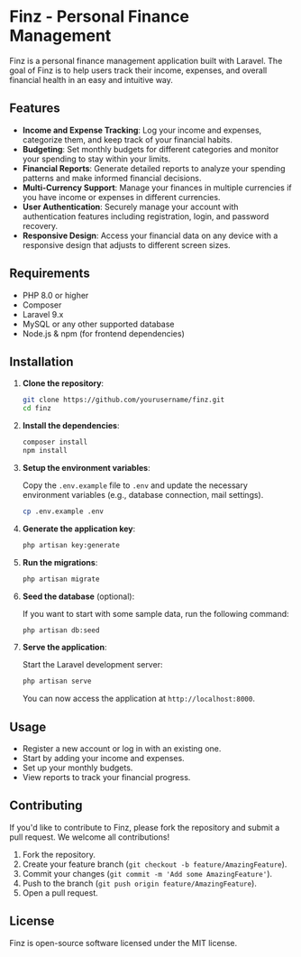 # Finz - Personal Finance Management

Finz is a personal finance management application built with Laravel. The goal of Finz is to help users track their income, expenses, and overall financial health in an easy and intuitive way.

## Features

- **Income and Expense Tracking**: Log your income and expenses, categorize them, and keep track of your financial habits.
- **Budgeting**: Set monthly budgets for different categories and monitor your spending to stay within your limits.
- **Financial Reports**: Generate detailed reports to analyze your spending patterns and make informed financial decisions.
- **Multi-Currency Support**: Manage your finances in multiple currencies if you have income or expenses in different currencies.
- **User Authentication**: Securely manage your account with authentication features including registration, login, and password recovery.
- **Responsive Design**: Access your financial data on any device with a responsive design that adjusts to different screen sizes.

## Requirements

- PHP 8.0 or higher
- Composer
- Laravel 9.x
- MySQL or any other supported database
- Node.js & npm (for frontend dependencies)

## Installation

1. **Clone the repository**:

   ```bash
   git clone https://github.com/yourusername/finz.git
   cd finz
   ```

2. **Install the dependencies**:

   ```bash
   composer install
   npm install
   ```

3. **Setup the environment variables**:

   Copy the `.env.example` file to `.env` and update the necessary environment variables (e.g., database connection, mail settings).

   ```bash
   cp .env.example .env
   ```

4. **Generate the application key**:

   ```bash
   php artisan key:generate
   ```

5. **Run the migrations**:

   ```bash
   php artisan migrate
   ```

6. **Seed the database** (optional):

   If you want to start with some sample data, run the following command:

   ```bash
   php artisan db:seed
   ```

7. **Serve the application**:

   Start the Laravel development server:

   ```bash
   php artisan serve
   ```

   You can now access the application at `http://localhost:8000`.

## Usage

- Register a new account or log in with an existing one.
- Start by adding your income and expenses.
- Set up your monthly budgets.
- View reports to track your financial progress.

## Contributing

If you'd like to contribute to Finz, please fork the repository and submit a pull request. We welcome all contributions!

1. Fork the repository.
2. Create your feature branch (`git checkout -b feature/AmazingFeature`).
3. Commit your changes (`git commit -m 'Add some AmazingFeature'`).
4. Push to the branch (`git push origin feature/AmazingFeature`).
5. Open a pull request.

## License

Finz is open-source software licensed under the MIT license.
